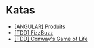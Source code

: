 # Katas

- [[ANGULAR] Produits](./produits/)
- [[TDD] FizzBuzz](./fizzbuzz.spec.ts)
- [[TDD] Conway's Game of Life](./gameoflife.spec.ts)
